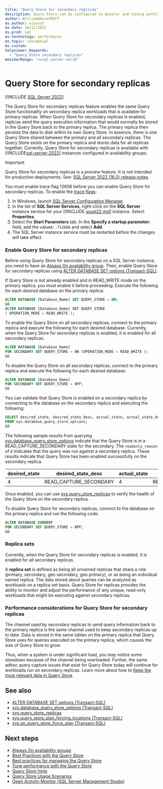 ```yaml
---
title: "Query Store for secondary replicas"
description: Query Store can be configured to monitor and tuning workloads on secondary read-only replicas.
author: WilliamDAssafMSFT
ms.author: wiassaf
ms.date: 10/12/2022
ms.prod: sql
ms.technology: performance
ms.topic: conceptual
ms.custom: 
helpviewer_keywords:
  - "Query Store secondary replicas"
monikerRange: ">=sql-server-ver16"
---
```

# Query Store for secondary replicas

[!INCLUDE [SQL Server 2022](../../includes/applies-to-version/_ss2022.md)]

The Query Store for secondary replicas feature enables the same Query Store functionality on secondary replica workloads that is available for primary replicas. When Query Store for secondary replicas is enabled, replicas send the query execution information that would normally be stored in the Query Store back to the primary replica. The primary replica then persists the data to disk within its own Query Store. In essence, there is one Query Store shared between the primary and all secondary replicas. The Query Store exists on the primary replica and stores data for all replicas together. Currently, Query Store for secondary replicas is available with [!INCLUDE[sql-server-2022](../../includes/sssql22-md.md)] instances configured in availability groups.

> [!IMPORTANT]  
> Query Store for secondary replicas is a *preview* feature. It is not intended for production deployments. See: [SQL Server 2022 (16.0) release notes](../../sql-server/sql-server-2022-release-notes.md).
>
> You must enable trace flag 12606 before you can enable Query Store for secondary replicas. To enable the [trace flags](../../t-sql/database-console-commands/dbcc-traceon-trace-flags-transact-sql.md):
>
> 1. In Windows, launch [SQL Server Configuration Manager](../../relational-databases/sql-server-configuration-manager.md).  
> 1. In the list of **SQL Server Services**, right-click on the **SQL Server** instance service for your [!INCLUDE [sssql22-md](../../includes/sssql22-md.md)] instance. Select **Properties**.
> 1. Select the **Start Parameters** tab. In the **Specify a startup parameter:** field, add the values: `-T12606` and select **Add**.
> 1. The SQL Server instance service must be restarted before the changes will take effect.

### Enable Query Store for secondary replicas

Before using Query Store for secondary replicas on a SQL Server instance, you need to have an [Always On availability group](../../database-engine/availability-groups/windows/overview-of-always-on-availability-groups-sql-server.md). Then, enable Query Store for secondary replicas using [ALTER DATABASE SET options (Transact-SQL)](../../t-sql/statements/alter-database-transact-sql-set-options.md).

If Query Store is not already enabled and in READ_WRITE mode on the primary replica, you must enable it before proceeding. Execute the following for each desired database on the primary replica:

```sql
ALTER DATABASE [Database_Name] SET QUERY_STORE = ON;
GO
ALTER DATABASE [Database_Name] SET QUERY_STORE
( OPERATION_MODE = READ_WRITE );
```

To enable the Query Store on all secondary replicas, connect to the primary replica and execute the following for each desired database. Currently, when the Query Store for secondary replicas is enabled, it is enabled for all secondary replicas.

```sql
ALTER DATABASE [Database_Name]
FOR SECONDARY SET QUERY_STORE = ON (OPERATION_MODE = READ_WRITE );
GO
```

To disable the Query Store on all secondary replicas, connect to the primary replica and execute the following for each desired database:

```sql
ALTER DATABASE [Database_Name]
FOR SECONDARY SET QUERY_STORE = OFF;
GO
```

You can validate that Query Store is enabled on a secondary replica by connecting to the database on the secondary replica and executing the following:

```sql
SELECT desired_state, desired_state_desc, actual_state, actual_state_desc, readonly_reason
FROM sys.database_query_store_options;
GO
```

The following sample results from querying [sys.database_query_store_options](../system-catalog-views/sys-database-query-store-options-transact-sql.md) indicate that the Query Store is in a READ_CAPTURE_SECONDARY state for the secondary. The `readonly_reason` of `8` indicates that the query was run against a secondary replica. These results indicate that Query Store has been enabled successfully on the secondary replica.

desired_state | desired_state_desc | actual_state | actual_state_desc | readonly_reason
--------------|--------------------|--------------|-------------------|-----------------
4|READ_CAPTURE_SECONDARY|4|READ_CAPTURE_SECONDARY|8

Once enabled, you can use [sys.query_store_replicas](../system-catalog-views/sys-query-store-replicas.md) to verify the health of the Query Store on the secondary replica.

To disable Query Store for secondary replicas, connect to the database on the primary replica and run the following code:

```sql
ALTER DATABASE CURRENT
FOR SECONDARY SET QUERY_STORE = OFF;
GO
```

### Replica sets

Currently, when the Query Store for secondary replicas is enabled, it is enabled for all secondary replicas.

A **replica set** is defined as being all unnamed replicas that share a role (primary, secondary, geo secondary, geo primary), or as being an individual named replica. The data stored about queries can be analyzed as workloads on a replica set basis. Query Store for replicas provides the ability to monitor and adjust the performance of any unique, read-only workloads that might be executing against secondary replicas.

### Performance considerations for Query Store for secondary replicas

The channel used by secondary replicas to send query information back to the primary replica is the same channel used to keep secondary replicas up to date. Data is stored in the same tables on the primary replica that Query Store uses for queries executed on the primary replica, which causes the size of Query Store to grow.

Thus, when a system is under significant load, you may notice some slowdown because of the channel being overloaded. Further, the same adhoc query capture issues that exist for Query Store today will continue for workloads run on secondary replicas. Learn more about how to [Keep the most relevant data in Query Store](best-practice-with-the-query-store.md#keep-the-most-relevant-data-in-query-store).

## See also

- [ALTER DATABASE SET options (Transact-SQL)](../../t-sql/statements/alter-database-transact-sql-set-options.md)
- [sys.database_query_store_options (Transact-SQL)](../../relational-databases/system-catalog-views/sys-database-query-store-options-transact-sql.md)
- [sys.query_store_replicas](../system-catalog-views/sys-query-store-replicas.md)
- [sys.query_store_plan_forcing_locations (Transact-SQL)](../system-catalog-views/sys-query-store-plan-forcing-locations-transact-sql.md)
- [sys.sp_query_store_force_plan (Transact-SQL)](../system-stored-procedures/sp-query-store-force-plan-transact-sql.md)

## Next steps

- [Always On availability groups](../../database-engine/availability-groups/windows/overview-of-always-on-availability-groups-sql-server.md)
- [Best Practices with the Query Store](best-practice-with-the-query-store.md)
- [Best practices for managing the Query Store](manage-the-query-store.md)
- [Tune performance with the Query Store](tune-performance-with-the-query-store.md)
- [Query Store hints](query-store-hints.md)
- [Query Store Usage Scenarios](query-store-usage-scenarios.md)
- [Open Activity Monitor (SQL Server Management Studio)](../../relational-databases/performance-monitor/open-activity-monitor-sql-server-management-studio.md)

